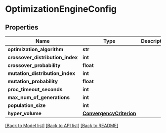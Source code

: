 # OptimizationEngineConfig

## Properties
Name | Type | Description | Notes
------------ | ------------- | ------------- | -------------
**optimization_algorithm** | **str** |  | [optional] 
**crossover_distribution_index** | **int** |  | [optional] 
**crossover_probability** | **float** |  | [optional] 
**mutation_distribution_index** | **int** |  | [optional] 
**mutation_probability** | **float** |  | [optional] 
**proc_timeout_seconds** | **int** |  | 
**max_num_of_generations** | **int** |  | [optional] 
**population_size** | **int** |  | [optional] 
**hyper_volume** | [**ConvergencyCriterion**](ConvergencyCriterion.md) |  | [optional] 

[[Back to Model list]](../README.md#documentation-for-models) [[Back to API list]](../README.md#documentation-for-api-endpoints) [[Back to README]](../README.md)


